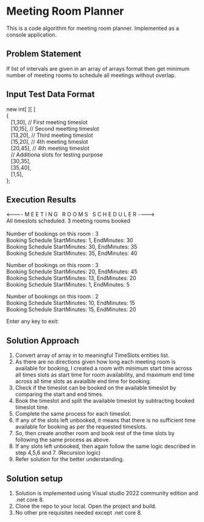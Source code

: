 # Meeting Room Planner
This is a code algorithm for meeting room planner. Implemented as a console application.

## Problem Statement
If list of intervals are given in an array of arrays format then get minimum number of meeting rooms to schedule all meetings without overlap.

## Input Test Data Format
new int[ ][ ]</br>
    {</br>
    &nbsp;&nbsp;  [1,30],  // First meeting timeslot</br>
    &nbsp;&nbsp;  [10,15], // Second meetting timeslot</br>
    &nbsp;&nbsp;  [13,20], // Third meeting timeslot</br>
    &nbsp;&nbsp;  [15,20], // 4th meeting timeslot</br>
    &nbsp;&nbsp;  [20,45],  // 4th meeting timeslot</br>
    &nbsp;&nbsp;  // Additiona slots for testing purpose</br>
    &nbsp;&nbsp;  [30,35],</br>
    &nbsp;&nbsp;  [35,40],</br>
    &nbsp;&nbsp;  [1,5],</br>
    };</br>

## Execution Results 
<---- M E E T I N G &nbsp; R O O M S &nbsp; S C H E D U L E R ----></br>
All timeslots scheduled. 3 meeting rooms booked</br></br>
Number of bookings on this room : 3</br>
Booking Schedule StartMinutes: 1, EndMinutes: 30</br>
Booking Schedule StartMinutes: 30, EndMinutes: 35</br>
Booking Schedule StartMinutes: 35, EndMinutes: 40</br>

Number of bookings on this room : 3</br>
Booking Schedule StartMinutes: 20, EndMinutes: 45</br>
Booking Schedule StartMinutes: 13, EndMinutes: 20</br>
Booking Schedule StartMinutes: 1, EndMinutes: 5</br>
 
Number of bookings on this room : 2</br>
Booking Schedule StartMinutes: 10, EndMinutes: 15</br>
Booking Schedule StartMinutes: 15, EndMinutes: 20</br>

Enter any key to exit:</br>

## Solution Approach
1. Convert array of array in to meaningful TimeSlots entities list.
2. As there are no directions given how long each meeting room is available for booking, I created a room with minimum start time across all times slots as start time for room availability, and maximum end time across all time slots as avaialble end time for booking.
3. Check if the timeslot can be booked on the available timeslot by comparing the start and end times. 
4. Book the timeslot and split the available timeslot by subtracting booked timeslot time. 
5. Complete the same process for each timeslot.
6. If any of the slots left unbooked, it means that there is no sufficient time available for booking as per the requested timeslots. 
7. So, then create another room and book rest of the time slots by following the same process as above.
8. If any slots left unbooked, then again follow the same logic described in step 4,5,6 and 7. (Recursion logic)
9. Refer solution for the better understanding.

## Solution setup
1. Solution is implemented using Visual studio 2022 community edition and .net core 8.
2. Clone the repo to your local. Open the project and build.
3. No other pre requisites needed except .net core 8.  
